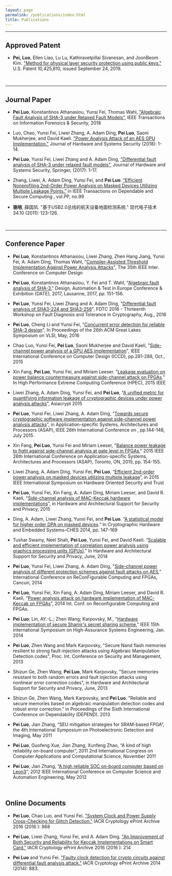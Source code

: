 ```yaml
---
layout: page
permalink: /publications/index.html
title: Publications
---
```



---
## Approved Patent
- **Pei, Luo**, Ellen Liao, Lu Lu, Kathiravetpillai Sivanesan, and JoonBeom Kim. ["Method for physical layer security protection using public keys."](https://patents.google.com/patent/US10425810B2/en) U.S. Patent 10,425,810, issued September 24, 2019.

<br>

---

## Journal Paper

- **Pei Luo**, Konstantinos Athanasiou, Yunsi Fei, Thomas Wahl, ["Algebraic Fault Analysis of SHA-3 under Relaxed Fault Models"](https://ieeexplore.ieee.org/abstract/document/8249851), IEEE Transactions on Information Forensics & Security, 2018

- Luo, Chao, Yunsi Fei, Liwei Zhang, A. Adam Ding, **Pei Luo**, Saoni Mukherjee, and David Kaeli. ["Power Analysis Attack of an AES GPU Implementation."](https://link.springer.com/article/10.1007/s41635-018-0032-7) Journal of Hardware and Systems Security (2018): 1-14.

- **Pei Luo**, Yunsi Fei, Liwei Zhang and A. Adam Ding, ["Differential fault analysis of SHA-3 under relaxed fault models"](https://link.springer.com/article/10.1007/s41635-017-0011-4), Journal of Hardware and Systems Security, Springer, (2017): 1-17. 

- Zhang, Liwei, A. Adam Ding, Yunsi Fei, and **Pei Luo**. [“Efficient Nonprofiling 2nd-Order Power Analysis on Masked Devices Utilizing Multiple Leakage Points.”](https://ieeexplore.ieee.org/abstract/document/7947137) in IEEE Transactions on Dependable and Secure Computing , vol.PP, no.99

- **骆培**, 薛国凤. "基于USB2.0总线的航天设备地面检测系统." 现代电子技术 34.10 (2011): 123-126.

<br>

---

## Conference Paper

- **Pei Luo**, Konstantinos Athanasiou, Liwei Zhang, Zhen Hang Jiang, Yunsi Fei, A. Adam Ding, Thomas Wahl, "[Compiler-Assisted Threshold Implementation Against Power Analysis Attacks](https://ieeexplore.ieee.org/abstract/document/8119267)", The 35th IEEE Inter. Conference on Computer Design

- **Pei Luo**, Konstantinos Athanasiou, Y. Fei and T. Wahl, "[Algebraic fault analysis of SHA-3](https://ieeexplore.ieee.org/abstract/document/7926974)," Design, Automation & Test in Europe Conference & Exhibition (DATE), 2017, Lausanne, 2017, pp. 151-156. 

- **Pei Luo**, Yunsi Fei, Liwei Zhang and A. Adam Ding, "[Differential fault analysis of SHA3-224 and SHA3-256](https://ieeexplore.ieee.org/abstract/document/7774477)", FDTC 2016 - Thirteenth Workshop on Fault Diagnosis and Tolerance in Cryptography, Aug., 2016

- **Pei Luo**, Cheng Li and Yunsi Fei, "[Concurrent error detection for reliable SHA-3 design](https://dl.acm.org/doi/abs/10.1145/2902961.2902985)", In Proceedings of the 26th ACM Great Lakes Symposium on VLSI, May, 2016

- Chao Luo, Yunsi Fei, **Pei Luo**, Saoni Mukherjee and David Kaeli, "[Side-channel power analysis of a GPU AES implementation](https://ieeexplore.ieee.org/abstract/document/7357115)", IEEE International Conference on Computer Design (ICCD), pp.281-288, Oct., 2015

- Xin Fang, **Pei Luo**, Yunsi Fei, and Miriam Leeser. "[Leakage evaluation on power balance countermeasure against side-channel attack on FPGAs](https://ieeexplore.ieee.org/abstract/document/7322469)." In High Performance Extreme Computing Conference (HPEC), 2015 IEEE

- Liwei Zhang, A. Adam Ding, Yunsi Fei, and **Pei Luo**, “[A unified metric for quantifying information leakage of cryptographic devices under power analysis attacks](https://link.springer.com/chapter/10.1007/978-3-662-48800-3_14)”, Asiacrypt 2015 

- **Pei Luo**, Yunsi Fei, Liwei Zhang, A. Adam Ding, “[Towards secure cryptographic software implementation against side-channel power analysis attacks](https://ieeexplore.ieee.org/abstract/document/7245722)”, in Application-specific Systems, Architectures and Processors (ASAP), IEEE 26th International Conference on , pp.144-148, July 2015

- Xin Fang, **Pei Luo**, Yunsi Fei and Miriam Leeser, "[Balance power leakage to fight against side-channel analysis at gate level in FPGAs](https://ieeexplore.ieee.org/abstract/document/7245724)," 2015 IEEE 26th International Conference on Application-specific Systems, Architectures and Processors (ASAP), Toronto, ON, 2015, pp. 154-155.

- Liwei Zhang, A. Adam Ding, Yunsi Fei, **Pei Luo**, “[Efficient 2nd-order power analysis on masked devices utilizing multiple leakage](https://ieeexplore.ieee.org/abstract/document/7140249)”,  in 2015 IEEE International Symposium on Hardware Oriented Security and Trust

- **Pei Luo**, Yunsi Fei, Xin Fang, A. Adam Ding, Miriam Leeser, and David R. Kaeli, “[Side-channel analysis of MAC-Keccak hardware implementations](https://dl.acm.org/doi/10.1145/2768566.2768567)”, in Hardware and Architectural Support for Security and Privacy, 2015

- Ding, A. Adam, Liwei Zhang, Yunsi Fei, and **Pei Luo**. “[A statistical model for higher order DPA on masked devices](https://link.springer.com/chapter/10.1007/978-3-662-44709-3_9).” In Cryptographic Hardware and Embedded Systems–CHES 2014, pp. 147-169

- Tushar Swamy, Neel Shah, **Pei Luo**, Yunsi Fei, and David Kaeli. “[Scalable and efficient implementation of correlation power analysis using graphics processing units (GPUs)](https://dl.acm.org/doi/abs/10.1145/2611765.2611775).” In Hardware and Architectural Support for Security and Privacy, June, 2014

- **Pei Luo**, Yunsi Fei, Liwei Zhang, A. Adam Ding, "[Side-channel power analysis of different protection schemes against fault attacks on AES](https://ieeexplore.ieee.org/abstract/document/7032555)," International Conference on ReConFigurable Computing and FPGAs, Cancun, 2014

- **Pei Luo**, Yunsi Fei, Xin Fang, A. Adam Ding, Miriam Leeser, and David R. Kaeli, “[Power analysis attack on hardware implementation of MAC-Keccak on FPGAs](https://ieeexplore.ieee.org/abstract/document/7032549/)”, 2014 Int. Conf. on Reconfigurable Computing and FPGAs.

- **Pei Luo**; Lin, AY.-L.; Zhen Wang; Karpovsky, M., "[Hardware implementation of secure Shamir's secret sharing scheme](https://ieeexplore.ieee.org/abstract/document/6754605)," IEEE 15th International Symposium on High-Assurance Systems Engineering, Jan. 2014

- **Pei Luo**, Zhen Wang and Mark Karpovsky, "Secure Nand flash memories resilient to strong fault-injection attacks using Algebraic Manipulation Detection codes", Proc. Int. Conference on Security and Management, 2013

- Shizun Ge, Zhen Wang, **Pei Luo**, Mark Karpovsky, "Secure memories resistant to both random errors and fault injection attacks using nonlinear error correction codes", in Hardware and Architectural Support for Security and Privacy, June, 2013

- Shizun Ge, Zhen Wang, Mark Karpovsky, and **Pei Luo**. "Reliable and secure memories based on algebraic manipulation detection codes and robust error correction." in Proceedings of the Sixth International Conference on Dependability (DEPEND). 2013	

- **Pei Luo**, Jian Zhang, “SEU mitigation strategies for SRAM-based FPGA”, the 4th International Symposium on Photoelectronic Detection and Imaging, May 2011

- **Pei Luo**, Guofeng Xue, Jian Zhang, Xunfeng Zhao, “A kind of high reliability on-board computer”, 2011 2nd International Congress on Computer Applications and Computational Science, November 2011

- **Pei Luo**, Jian Zhang, “[A high reliable SOC on-board computer based on Leon3](https://ieeexplore.ieee.org/abstract/document/6272615)”, 2012 IEEE International Conference on Computer Science and Automation Engineering, May 2012

<br>

## Online Documents

- **Pei Luo**, Chao Luo, and Yunsi Fei. ["System Clock and Power Supply Cross-Checking for Glitch Detection."](https://eprint.iacr.org/2016/968) IACR Cryptology ePrint Archive 2016 (2016 ): 968

- **Pei Luo**, Liwei Zhang, Yunsi Fei, and A. Adam Ding. ["An Improvement of Both Security and Reliability for Keccak Implementations on Smart Card."](https://eprint.iacr.org/2016/214) IACR Cryptology ePrint Archive 2016 (2016 ): 214

- **Pei Luo** and Yunsi Fei. ["Faulty clock detection for crypto circuits against differential fault analysis attack."](https://eprint.iacr.org/2016/967) IACR Cryptology ePrint Archive 2014 (2014): 883.
